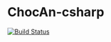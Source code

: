 # ChocAn-csharp

[![Build Status](https://travis-ci.org/JasonAForral/ChocAn-csharp.svg?branch=master)](https://travis-ci.org/JasonAForral/ChocAn-csharp)
